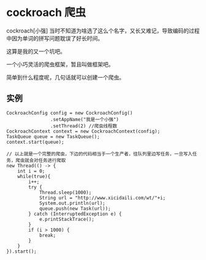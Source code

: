 # cockroach 爬虫

cockroach[小强] 当时不知道为啥选了这么个名字，又长又难记，导致编码的过程中因为单词的拼写问题耽误了好长时间。

这算是我的又一个坑吧。

一个小巧灵活的爬虫框架，暂且叫做框架吧。

简单到什么程度呢，几句话就可以创建一个爬虫。

## 实例

```
CockroachConfig config = new CockroachConfig()
                .setAppName("我是一个小强")
                .setThread(2) //爬虫线程数
CockroachContext context = new CockroachContext(config);
TaskQueue queue = new TaskQueue();
context.start(queue);

// 以上就是一个完整的爬虫，下边的代码相当于一个生产者，往队列里边写任务，一旦写入任务，爬虫就会对任务进行爬取
new Thread(() -> {
    int i = 0;
    while(true){
        i++;
        try {
            Thread.sleep(1000);
            String url = "http://www.xicidaili.com/wt/"+i;
            System.out.println(url);
            queue.push(new Task(url));
        } catch (InterruptedException e) {
            e.printStackTrace();
        }
        if (i > 1000) {
            break;
        }
    }
}).start();
```

